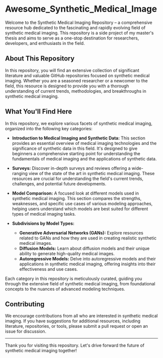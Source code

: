 # Awesome_Synthetic_Medical_Image

Welcome to the Synthetic Medical Imaging Repository – a comprehensive resource hub dedicated to the fascinating and rapidly evolving field of synthetic medical imaging. This repository is a side project of my master's thesis and aims to serve as a one-stop destination for researchers, developers, and enthusiasts in the field.

## About This Repository

In this repository, you will find an extensive collection of significant literature and valuable GitHub repositories focused on synthetic medical imaging. Whether you are a seasoned researcher or a newcomer to the field, this resource is designed to provide you with a thorough understanding of current trends, methodologies, and breakthroughs in synthetic medical imaging.

## What You'll Find Here

In this repository, we explore various facets of synthetic medical imaging, organized into the following key categories:

- **Introduction to Medical Imaging and Synthetic Data:** This section provides an essential overview of medical imaging technologies and the significance of synthetic data in this field. It's designed to give beginners a comprehensive starting point for understanding the fundamentals of medical imaging and the applications of synthetic data.

- **Surveys:** Discover in-depth surveys and reviews offering a wide-ranging view of the state of the art in synthetic medical imaging. These resources are crucial for understanding the field's current trends, challenges, and potential future developments.

- **Model Comparison:** A focused look at different models used in synthetic medical imaging. This section compares the strengths, weaknesses, and specific use cases of various modeling approaches, helping users understand which models are best suited for different types of medical imaging tasks.

- **Subdivisions by Model Types:** 
  - **Generative Adversarial Networks (GANs):** Explore resources related to GANs and how they are used in creating realistic synthetic medical images.
  - **Diffusion Models:** Learn about diffusion models and their unique ability to generate high-quality medical images.
  - **Autoregressive Models:** Delve into autoregressive models and their applications in synthetic medical imaging, offering insights into their effectiveness and use cases.

Each category in this repository is meticulously curated, guiding you through the extensive field of synthetic medical imaging, from foundational concepts to the nuances of advanced modeling techniques.


## Contributing

We encourage contributions from all who are interested in synthetic medical imaging. If you have suggestions for additional resources, including literature, repositories, or tools, please submit a pull request or open an issue for discussion.

---

Thank you for visiting this repository. Let's drive forward the future of synthetic medical imaging together!

